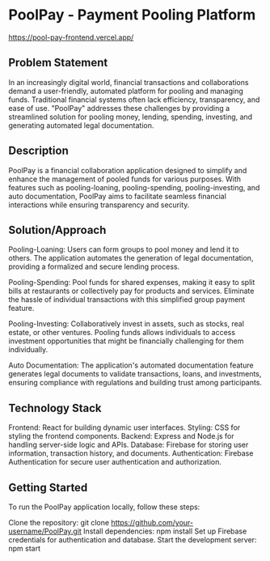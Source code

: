 # PoolPay - Payment Pooling Platform
https://pool-pay-frontend.vercel.app/

## Problem Statement
In an increasingly digital world, financial transactions and collaborations demand a user-friendly, automated platform for pooling and managing funds. Traditional financial systems often lack efficiency, transparency, and ease of use. "PoolPay" addresses these challenges by providing a streamlined solution for pooling money, lending, spending, investing, and generating automated legal documentation.

## Description
PoolPay is a financial collaboration application designed to simplify and enhance the management of pooled funds for various purposes. With features such as pooling-loaning, pooling-spending, pooling-investing, and auto documentation, PoolPay aims to facilitate seamless financial interactions while ensuring transparency and security.

## Solution/Approach
Pooling-Loaning: Users can form groups to pool money and lend it to others. The application automates the generation of legal documentation, providing a formalized and secure lending process.

Pooling-Spending: Pool funds for shared expenses, making it easy to split bills at restaurants or collectively pay for products and services. Eliminate the hassle of individual transactions with this simplified group payment feature.

Pooling-Investing: Collaboratively invest in assets, such as stocks, real estate, or other ventures. Pooling funds allows individuals to access investment opportunities that might be financially challenging for them individually.

Auto Documentation: The application's automated documentation feature generates legal documents to validate transactions, loans, and investments, ensuring compliance with regulations and building trust among participants.

## Technology Stack
Frontend: React for building dynamic user interfaces.
Styling: CSS for styling the frontend components.
Backend: Express and Node.js for handling server-side logic and APIs.
Database: Firebase for storing user information, transaction history, and documents.
Authentication: Firebase Authentication for secure user authentication and authorization.

## Getting Started
To run the PoolPay application locally, follow these steps:

Clone the repository: git clone https://github.com/your-username/PoolPay.git
Install dependencies: npm install
Set up Firebase credentials for authentication and database.
Start the development server: npm start
